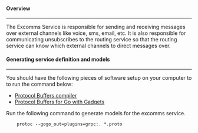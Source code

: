 #### Overview
----
The Excomms Service is responsible for sending and receiving messages over external channels like voice, sms, email, etc. It is also responsible for communicating unsubscribes to the routing service so that the routing service can know which external channels to direct messages over.

#### Generating service definition and models
----
You should have the following pieces of software setup on your computer to to run the command below:
- [Protocol Buffers compiler](https://github.com/google/protobuf)
- [Protocol Buffers for Go with Gadgets](https://github.com/gogo/protobuf)

Run the following command to generate models for the excomms service. 
```
	protoc --gogo_out=plugins=grpc:. *.proto
```

